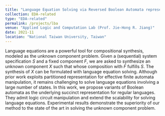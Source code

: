 ```yaml
---
title: "Language Equation Solving via Reversed Boolean Automata representation [IWLS 2022]"
collection: EDA-related
type: "EDA-related"
permalink: /projects/lba
venue: "Applied Logic and Computation Lab (Prof. Jie-Hong R. Jiang)"
date: 2021-11
location: "National Taiwan University, Taiwan"
---
```


<!-- [More information here]() -->
Language equations are a powerful tool for compositional synthesis, modeled as the unknown component problem.
Given a (sequential) system specification $S$ and a fixed component $F$, we are asked to synthesize an unknown component $X$ such that whose composition with $F$ fulfills $S$.
The synthesis of $X$ can be formulated with language equation solving.
Although prior work exploits partitioned representation for effective finite automata manipulation, it remains challenging to solve language equations involving a large number of states.
In this work, we propose variants of Boolean automata as the underlying succinct representation for regular languages.
They admit logic circuit manipulation and extend the scalability for solving language equations. 
Experimental results demonstrate the superiority of our method to the state of the art in solving the unknown component problem.

